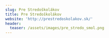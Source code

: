 ```yaml
---
slug: Pre Stredoškolákov
title: Pre Stredoškolákov
website: 'http://prestredoskolakov.sk/'
header:
  teaser: /assets/images/pre_stredo_smol.png
---
```


